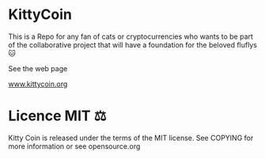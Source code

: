 # KittyCoin
This is a Repo for any fan of cats or cryptocurrencies who wants to be part of the collaborative project that will have a foundation for the beloved fluflys 🐱

See the web page 

www.kittycoin.org



# Licence MIT ⚖️
Kitty Coin  is released under the terms of the MIT license. See COPYING for more information or see opensource.org
